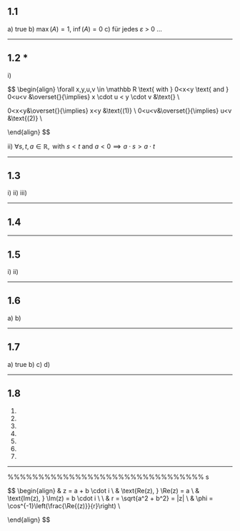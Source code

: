 ## 1.1
a) true
b) $\max(A) = 1, \ \inf(A) = 0$ 
c) für jedes $\varepsilon$ > 0 ...

___
## 1.2 \*
i)

$$
\begin{align}
\forall x,y,u,v \in \mathbb R \text{ with } 0<x<y \text{ and } 0<u<v
&\overset{}{\implies} x \cdot u < y \cdot v &\text{} \\

0<x<y&\overset{}{\implies} x<y &\text{(1)} \\
0<u<v&\overset{}{\implies} u<v &\text{(2)} \\

\end{align}
$$


ii)
$\forall s,t,a \in \mathbb R, \text{ with } s<t \text{ and } a<0 \implies a \cdot s > a \cdot t$

___
## 1.3
i)
ii)
iii)

___
## 1.4

___
## 1.5
i)
ii)

___
## 1.6
a)
b)

___
## 1.7
a) true
b) 
c)
d)

___
## 1.8
1)
2)
3)
4)
5)
6)
7)



___
%%%%%%%%%%%%%%%%%%%%%%%%%%%%%%%%
s

$$
\begin{align}
& z = a + b \cdot i \\
& \text{Re(z), } \Re(z) = a \\
& \text{Im(z), } \Im(z) = b \cdot i \\ \\
& r = \sqrt{a^2 + b^2} = |z| \\
& \phi = \cos^{-1}\left(\frac{\Re{(z)}}{r}\right) \\

\end{align}
$$




